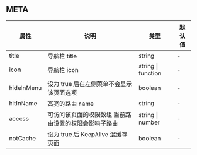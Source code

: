 ## META

| 属性         | 说明                          | 类型                 | 默认值 |
|------------|-----------------------------|--------------------|-----|
| title      | 导航栏 title                   | string             | -   |
| icon       | 导航栏 icon                    | string \| function | -   |
| hideInMenu | 设为 true 后在左侧菜单不会显示该页面选项     | boolean            | -   | 
| hltInName  | 高亮的路由 name                  | string             | -   |
| access     | 可访问该页面的权限数组 当前路由设置的权限会影响子路由 | string \| number   | -   |
| notCache   | 设为 true 后 KeepAlive 混缓存页面   | boolean            | -   |

